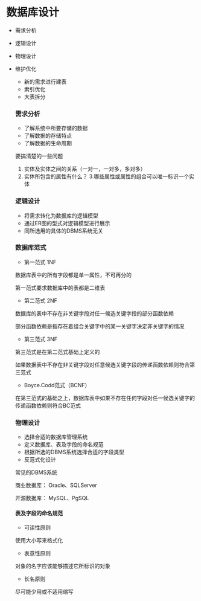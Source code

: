 # 数据库设计
- 需求分析
- 逻辑设计
- 物理设计
- 维护优化
  - 新的需求进行建表
  - 索引优化
  - 大表拆分
  
  ### 需求分析
  - 了解系统中所要存储的数据
  - 了解数据的存储特点
  - 了解数据的生命周期
  
  要搞清楚的一些问题
  
  1. 实体及实体之间的关系（一对一，一对多，多对多）
  2. 实体所包含的属性有什么？
  3.哪些属性或属性的组合可以唯一标识一个实体
  
  ### 逻辑设计
  - 将需求转化为数据库的逻辑模型
  - 通过ER图的型式对逻辑模型进行展示
  - 同所选用的具体的DBMS系统无关
  
   ### 数据库范式
   - 第一范式  1NF
   
   数据库表中的所有字段都是单一属性，不可再分的
   
   第一范式要求数据库中的表都是二维表
   
   - 第二范式  2NF
   
   数据库的表中不存在非关键字段对任一候选关键字段的部分函数依赖
   
   部分函数依赖是指存在着组合关键字中的某一关键字决定非关键字的情况
   
   - 第三范式 3NF
   
   第三范式是在第二范式基础上定义的
   
   如果数据表中不存在非关键字段对任意候选关键字段的传递函数依赖则符合第三范式
   
   - Boyce.Codd范式（BCNF）
   
    在第三范式的基础之上，数据库表中如果不存在任何字段对任一候选关键字的传递函数依赖则符合BC范式
    
    ### 物理设计
    - 选择合适的数据库管理系统
    - 定义数据库、表及字段的命名规范
    - 根据所选的DBMS系统选择合适的字段类型
    - 反范式化设计
    
    常见的DBMS系统
    
    商业数据库：  Oracle、SQLServer
    
    开源数据库： MySQL、PgSQL
    
    #### 表及字段的命名规范
    - 可读性原则
    
    使用大小写来格式化
    
    - 表意性原则
    
    对象的名字应该能够描述它所标识的对象
    
    - 长名原则
    
    尽可能少用或不适用缩写